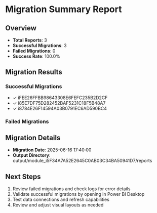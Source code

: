 # Migration Summary Report

## Overview
- **Total Reports**: 3
- **Successful Migrations**: 3
- **Failed Migrations**: 0
- **Success Rate**: 100.0%

## Migration Results

### Successful Migrations
- ✓ iFEE26FFBB98643308E6FEFC235B2D2CF
- ✓ i85E7DF75D282452BAF5231C18F5B48A7
- ✓ i8784E26F14594A03B0791EC6AD590BC4

### Failed Migrations

## Migration Details
- **Migration Date**: 2025-06-16 17:40:00
- **Output Directory**: output/module_i5F34A7A52E2645C0AB03C34BA50941D7/reports

## Next Steps
1. Review failed migrations and check logs for error details
2. Validate successful migrations by opening in Power BI Desktop
3. Test data connections and refresh capabilities
4. Review and adjust visual layouts as needed

